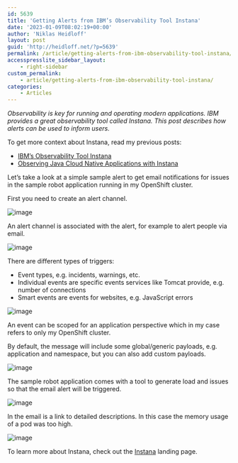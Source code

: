 ```yaml
---
id: 5639
title: 'Getting Alerts from IBM’s Observability Tool Instana'
date: '2023-01-09T08:02:19+00:00'
author: 'Niklas Heidloff'
layout: post
guid: 'http://heidloff.net/?p=5639'
permalink: /article/getting-alerts-from-ibm-observability-tool-instana/
accesspresslite_sidebar_layout:
    - right-sidebar
custom_permalink:
    - article/getting-alerts-from-ibm-observability-tool-instana/
categories:
    - Articles
---
```


*Observability is key for running and operating modern applications. IBM provides a great observability tool called Instana. This post describes how alerts can be used to inform users.*

To get more context about Instana, read my previous posts:

- [IBM’s Observability Tool Instana](http://heidloff.net/article/ibm-observability-tool-instana/)
- [Observing Java Cloud Native Applications with Instana](http://heidloff.net/article/observing-java-cloud-native-applications-with-instana/)

Let’s take a look at a simple sample alert to get email notifications for issues in the sample robot application running in my OpenShift cluster.

First you need to create an alert channel.

![image](/assets/img/2023/01/instana3-4.png)

An alert channel is associated with the alert, for example to alert people via email.

![image](/assets/img/2023/01/instana3-1.png)

There are different types of triggers:

- Event types, e.g. incidents, warnings, etc.
- Individual events are specific events services like Tomcat provide, e.g. number of connections
- Smart events are events for websites, e.g. JavaScript errors

![image](/assets/img/2023/01/instana3-2.png)

An event can be scoped for an application perspective which in my case refers to only my OpenShift cluster.

By default, the message will include some global/generic payloads, e.g. application and namespace, but you can also add custom payloads.

![image](/assets/img/2023/01/instana3-3.png)

The sample robot application comes with a tool to generate load and issues so that the email alert will be triggered.

![image](/assets/img/2023/01/instana3-5.png)

In the email is a link to detailed descriptions. In this case the memory usage of a pod was too high.

![image](/assets/img/2023/01/instana3-6.png)

To learn more about Instana, check out the [Instana](https://www.ibm.com/products/instana) landing page.